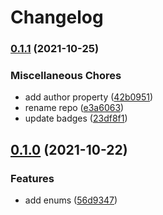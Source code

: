 # Changelog

### [0.1.1](https://www.github.com/brokeyourbike/enum-casts-laravel/compare/v0.1.0...v0.1.1) (2021-10-25)


### Miscellaneous Chores

* add author property ([42b0951](https://www.github.com/brokeyourbike/enum-casts-laravel/commit/42b09513740761054031d35494e61d86840bd6ba))
* rename repo ([e3a6063](https://www.github.com/brokeyourbike/enum-casts-laravel/commit/e3a6063178165c72742954d83d697d24696626bc))
* update badges ([23df8f1](https://www.github.com/brokeyourbike/enum-casts-laravel/commit/23df8f10158da5de399f2f92de406b1ac29ce7d0))

## [0.1.0](https://www.github.com/brokeyourbike/enums-casts-laravel/compare/v0.0.1...v0.1.0) (2021-10-22)


### Features

* add enums ([56d9347](https://www.github.com/brokeyourbike/enums-casts-laravel/commit/56d9347677a90da922a367b536856de9071aa23b))
